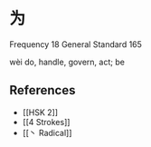 # 为
Frequency 18
General Standard 165

wèi
do, handle, govern, act; be

## References
- [[HSK 2]]
- [[4 Strokes]]
- [[丶 Radical]]
